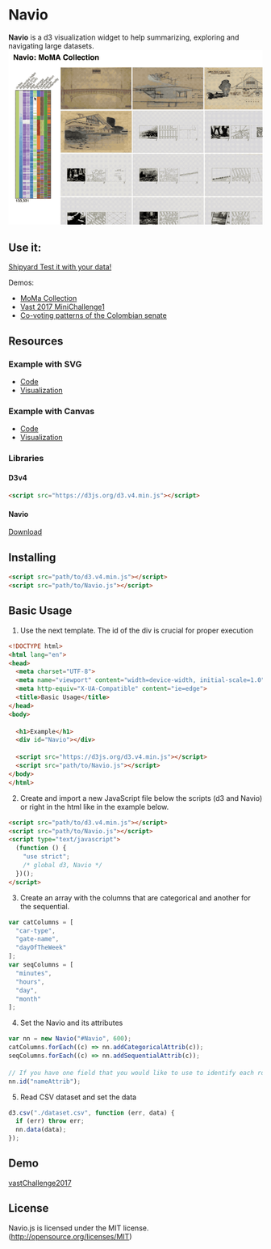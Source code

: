 # Navio

**Navio** is a d3 visualization widget to help summarizing, exploring and navigating large datasets.
![Navio Demo with the MoMa Collection](Navio_MomaExplorer.gif)

## Use it:

[Shipyard Test it with your data!](https://john-guerra.github.io/Navio/shipyard/build/index.html)

Demos:

* [MoMa Collection](https://john-guerra.github.io/momaExplorer/)
* [Vast 2017 MiniChallenge1 ](http://john-guerra.github.io/Navio/example_vastChallenge2017/index.html)
* [Co-voting patterns of the Colombian senate](http://johnguerra.co/viz/senadoColombia)


## Resources

### Example with SVG
* [Code](https://github.com/john-guerra/Navio/tree/master/example)
* [Visualization](https://john-guerra.github.io/Navio/example/)
### Example with Canvas
* [Code](https://github.com/john-guerra/Navio/tree/master/exampleSenate)
* [Visualization](https://john-guerra.github.io/Navio/exampleSenate/)

### Libraries
#### D3v4
```html
<script src="https://d3js.org/d3.v4.min.js"></script>
```
#### Navio
[Download](https://raw.githubusercontent.com/john-guerra/Navio/master/Navio.js)
## Installing

```html
<script src="path/to/d3.v4.min.js"></script>
<script src="path/to/Navio.js"></script>
```
## Basic Usage

1. Use the next template. The id of the div is crucial for proper execution
```html
<!DOCTYPE html>
<html lang="en">
<head>
  <meta charset="UTF-8">
  <meta name="viewport" content="width=device-width, initial-scale=1.0">
  <meta http-equiv="X-UA-Compatible" content="ie=edge">
  <title>Basic Usage</title>
</head>
<body>

  <h1>Example</h1>
  <div id="Navio"></div>

  <script src="https://d3js.org/d3.v4.min.js"></script>
  <script src="path/to/Navio.js"></script>
</body>
</html>

```
2. Create and import a new JavaScript file below the scripts (d3 and Navio) or right in the html like in the example below.
```html
<script src="path/to/d3.v4.min.js"></script>
<script src="path/to/Navio.js"></script>
<script type="text/javascript">
  (function () {
    "use strict";
    /* global d3, Navio */
  })();
</script>
```
3. Create an array with the columns that are categorical and another for the sequential.

```javascript
var catColumns = [
  "car-type",
  "gate-name",
  "dayOfTheWeek"
];
var seqColumns = [
  "minutes",
  "hours",
  "day",
  "month"
];
```
4. Set the Navio and its attributes
``` javascript
var nn = new Navio("#Navio", 600);
catColumns.forEach((c) => nn.addCategoricalAttrib(c));
seqColumns.forEach((c) => nn.addSequentialAttrib(c));

// If you have one field that you would like to use to identify each row
nn.id("nameAttrib");

```
5. Read CSV dataset and set the data
``` javascript
d3.csv("./dataset.csv", function (err, data) {
  if (err) throw err;
  nn.data(data);
});

```

## Demo

[vastChallenge2017](http://john-guerra.github.io/Navio/example_vastChallenge2017/index.html)


## License
Navio.js is licensed under the MIT license. (http://opensource.org/licenses/MIT)
